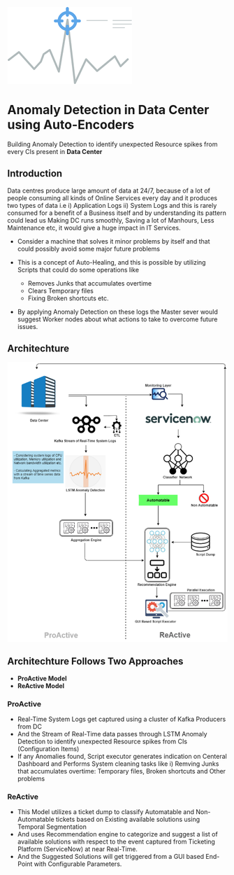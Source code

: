 [![](https://github.com/Vignesh0196/Anomaly-Detection_in_Data_Center_using_Auto-Encoders/blob/main/anomaly__.png)](https://github.com/Vignesh0196/Anomaly-Detection_in_Data_Center_using_Auto-Encoders)
# Anomaly Detection in Data Center using Auto-Encoders
Building Anomaly Detection to identify unexpected Resource spikes from every CIs present in **Data Center**

## Introduction
Data centres produce large amount of data at 24/7, because of a lot of people consuming all kinds of Online Services every day and it produces two types of data i.e i) Application Logs ii) System Logs and this is rarely consumed for a benefit of a Business itself and by understanding its pattern could lead us Making DC runs smoothly, Saving a lot of Manhours, Less Maintenance etc, it would give a huge impact in IT Services.

- Consider a machine that solves it minor problems by itself and that could possibly avoid some major future problems
- This is a concept of Auto-Healing, and this is possible by utilizing Scripts that could do some operations like 

  * Removes Junks that accumulates overtime
  * Clears Temporary files
  * Fixing Broken shortcuts etc.

- By applying Anomaly Detection on these logs the Master sever would suggest Worker nodes about what actions to take to overcome future issues.

## Architechture 
[![](https://github.com/Vignesh0196/Anomaly-Detection_in_Data_Center_using_Auto-Encoders/blob/main/Architechture_.png)](https://github.com/Vignesh0196/Anomaly-Detection_in_Data_Center_using_Auto-Encoders)

## Architechture Follows Two Approaches
* **ProActive Model**
* **ReActive Model**

### ProActive
- Real-Time System Logs get captured using a cluster of Kafka Producers from DC
- And the Stream of Real-Time data passes through LSTM Anomaly Detection to identify unexpected Resource spikes from CIs (Configuration Items)
- If any Anomalies found, Script executor generates indication on Centeral Dashboard and Performs System cleaning tasks like i) Remving Junks that accumulates overtime: Temporary files, Broken shortcuts and Other problems

### ReActive
- This Model utilizes a ticket dump to classify Automatable and Non-Automatable tickets based on Existing available solutions using Temporal Segmentation
- And uses Recommendation engine to categorize and suggest a list of available solutions with respect to the event captured from Ticketing Platform (ServiceNow) at near Real-Time.
- And the Suggested Solutions will get triggered from a GUI based End-Point with Configurable Parameters.

